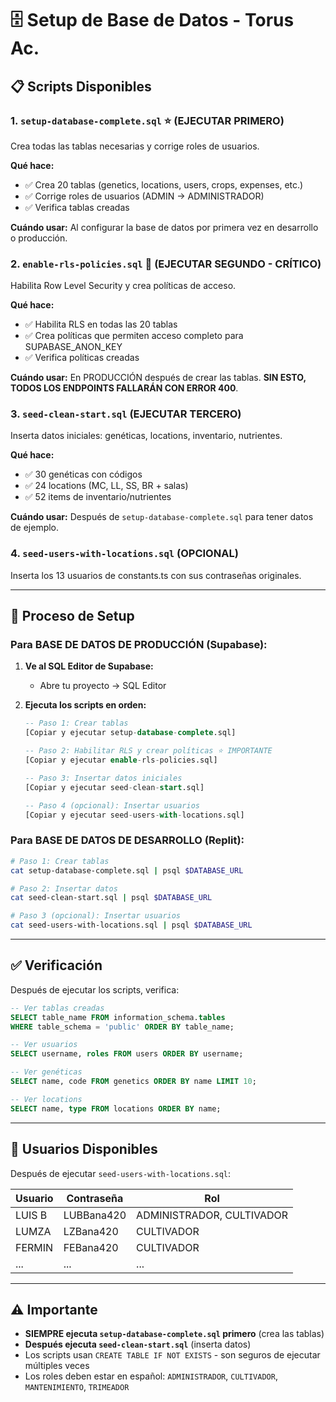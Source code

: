 # 🗄️ Setup de Base de Datos - Torus Ac.

## 📋 Scripts Disponibles

### **1. `setup-database-complete.sql`** ⭐ (EJECUTAR PRIMERO)
Crea todas las tablas necesarias y corrige roles de usuarios.

**Qué hace:**
- ✅ Crea 20 tablas (genetics, locations, users, crops, expenses, etc.)
- ✅ Corrige roles de usuarios (ADMIN → ADMINISTRADOR)
- ✅ Verifica tablas creadas

**Cuándo usar:** Al configurar la base de datos por primera vez en desarrollo o producción.

### **2. `enable-rls-policies.sql`** 🔐 (EJECUTAR SEGUNDO - CRÍTICO)
Habilita Row Level Security y crea políticas de acceso.

**Qué hace:**
- ✅ Habilita RLS en todas las 20 tablas
- ✅ Crea políticas que permiten acceso completo para SUPABASE_ANON_KEY
- ✅ Verifica políticas creadas

**Cuándo usar:** En PRODUCCIÓN después de crear las tablas. **SIN ESTO, TODOS LOS ENDPOINTS FALLARÁN CON ERROR 400**.

### **3. `seed-clean-start.sql`** (EJECUTAR TERCERO)
Inserta datos iniciales: genéticas, locations, inventario, nutrientes.

**Qué hace:**
- ✅ 30 genéticas con códigos
- ✅ 24 locations (MC, LL, SS, BR + salas)
- ✅ 52 items de inventario/nutrientes

**Cuándo usar:** Después de `setup-database-complete.sql` para tener datos de ejemplo.

### **4. `seed-users-with-locations.sql`** (OPCIONAL)
Inserta los 13 usuarios de constants.ts con sus contraseñas originales.

---

## 🚀 Proceso de Setup

### **Para BASE DE DATOS DE PRODUCCIÓN (Supabase):**

1. **Ve al SQL Editor de Supabase:**
   - Abre tu proyecto → SQL Editor

2. **Ejecuta los scripts en orden:**
   ```sql
   -- Paso 1: Crear tablas
   [Copiar y ejecutar setup-database-complete.sql]
   
   -- Paso 2: Habilitar RLS y crear políticas ⭐ IMPORTANTE
   [Copiar y ejecutar enable-rls-policies.sql]
   
   -- Paso 3: Insertar datos iniciales
   [Copiar y ejecutar seed-clean-start.sql]
   
   -- Paso 4 (opcional): Insertar usuarios
   [Copiar y ejecutar seed-users-with-locations.sql]
   ```

### **Para BASE DE DATOS DE DESARROLLO (Replit):**

```bash
# Paso 1: Crear tablas
cat setup-database-complete.sql | psql $DATABASE_URL

# Paso 2: Insertar datos
cat seed-clean-start.sql | psql $DATABASE_URL

# Paso 3 (opcional): Insertar usuarios
cat seed-users-with-locations.sql | psql $DATABASE_URL
```

---

## ✅ Verificación

Después de ejecutar los scripts, verifica:

```sql
-- Ver tablas creadas
SELECT table_name FROM information_schema.tables 
WHERE table_schema = 'public' ORDER BY table_name;

-- Ver usuarios
SELECT username, roles FROM users ORDER BY username;

-- Ver genéticas
SELECT name, code FROM genetics ORDER BY name LIMIT 10;

-- Ver locations
SELECT name, type FROM locations ORDER BY name;
```

---

## 🔐 Usuarios Disponibles

Después de ejecutar `seed-users-with-locations.sql`:

| Usuario | Contraseña | Rol |
|---------|-----------|-----|
| LUIS B | LUBBana420 | ADMINISTRADOR, CULTIVADOR |
| LUMZA | LZBana420 | CULTIVADOR |
| FERMIN | FEBana420 | CULTIVADOR |
| ... | ... | ... |

---

## ⚠️ Importante

- **SIEMPRE ejecuta `setup-database-complete.sql` primero** (crea las tablas)
- **Después ejecuta `seed-clean-start.sql`** (inserta datos)
- Los scripts usan `CREATE TABLE IF NOT EXISTS` - son seguros de ejecutar múltiples veces
- Los roles deben estar en español: `ADMINISTRADOR`, `CULTIVADOR`, `MANTENIMIENTO`, `TRIMEADOR`
